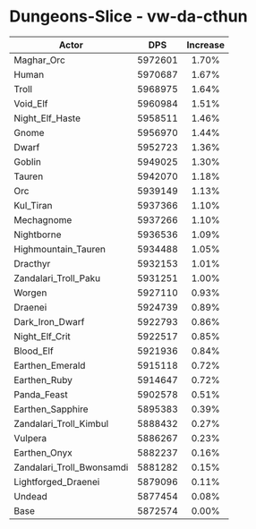 # Dungeons-Slice - vw-da-cthun
| Actor | DPS | Increase |
|---|:---:|:---:|
|Maghar_Orc|5972601|1.70%|
|Human|5970687|1.67%|
|Troll|5968975|1.64%|
|Void_Elf|5960984|1.51%|
|Night_Elf_Haste|5958511|1.46%|
|Gnome|5956970|1.44%|
|Dwarf|5952723|1.36%|
|Goblin|5949025|1.30%|
|Tauren|5942070|1.18%|
|Orc|5939149|1.13%|
|Kul_Tiran|5937366|1.10%|
|Mechagnome|5937266|1.10%|
|Nightborne|5936536|1.09%|
|Highmountain_Tauren|5934488|1.05%|
|Dracthyr|5932153|1.01%|
|Zandalari_Troll_Paku|5931251|1.00%|
|Worgen|5927110|0.93%|
|Draenei|5924739|0.89%|
|Dark_Iron_Dwarf|5922793|0.86%|
|Night_Elf_Crit|5922517|0.85%|
|Blood_Elf|5921936|0.84%|
|Earthen_Emerald|5915118|0.72%|
|Earthen_Ruby|5914647|0.72%|
|Panda_Feast|5902578|0.51%|
|Earthen_Sapphire|5895383|0.39%|
|Zandalari_Troll_Kimbul|5888432|0.27%|
|Vulpera|5886267|0.23%|
|Earthen_Onyx|5882237|0.16%|
|Zandalari_Troll_Bwonsamdi|5881282|0.15%|
|Lightforged_Draenei|5879096|0.11%|
|Undead|5877454|0.08%|
|Base|5872574|0.00%|
